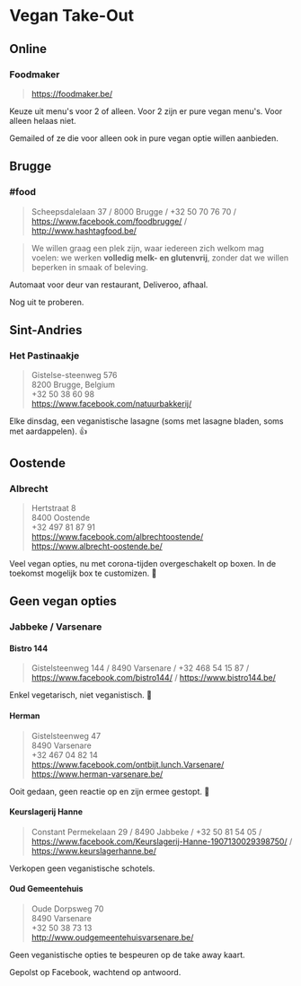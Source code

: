 # Vegan Take-Out

## Online

### Foodmaker

> https://foodmaker.be/

Keuze uit menu's voor 2 of alleen. Voor 2 zijn er pure vegan menu's. Voor alleen helaas niet.

Gemailed of ze die voor alleen ook in pure vegan optie willen aanbieden.

## Brugge

### #food

> Scheepsdalelaan 37 /
> 8000 Brugge /
> +32 50 70 76 70 /
> https://www.facebook.com/foodbrugge/ /
> http://www.hashtagfood.be/

> We willen graag een plek zijn, waar iedereen zich welkom mag voelen: we werken **volledig melk- en glutenvrij**, zonder dat we willen beperken in smaak of beleving.

Automaat voor deur van restaurant, Deliveroo, afhaal.

Nog uit te proberen.

## Sint-Andries

### Het Pastinaakje

> Gistelse-steenweg 576 \
> 8200 Brugge, Belgium \
> +32 50 38 60 98 \
> https://www.facebook.com/natuurbakkerij/

Elke dinsdag, een veganistische lasagne (soms met lasagne bladen, soms met aardappelen). 👍

## Oostende

### Albrecht

> Hertstraat 8 \
> 8400 Oostende \
> +32 497 81 87 91 \
> https://www.facebook.com/albrechtoostende/ \
> https://www.albrecht-oostende.be/

Veel vegan opties, nu met corona-tijden overgeschakelt op boxen. In de toekomst mogelijk box te customizen. 🤞

## Geen vegan opties

### Jabbeke / Varsenare

#### Bistro 144

> Gistelsteenweg 144 /
> 8490 Varsenare /
> +32 468 54 15 87 /
> https://www.facebook.com/bistro144/ /
> https://www.bistro144.be/

Enkel vegetarisch, niet veganistisch. 🙁

#### Herman

> Gistelsteenweg 47 \
> 8490 Varsenare \
> +32 467 04 82 14 \
> https://www.facebook.com/ontbijt.lunch.Varsenare/ \
> https://www.herman-varsenare.be/

Ooit gedaan, geen reactie op en zijn ermee gestopt. 🙁

#### Keurslagerij Hanne

> Constant Permekelaan 29 /
> 8490 Jabbeke /
> +32 50 81 54 05 /
> https://www.facebook.com/Keurslagerij-Hanne-1907130029398750/ /
> https://www.keurslagerhanne.be/

Verkopen geen veganistische schotels.

#### Oud Gemeentehuis

> Oude Dorpsweg 70 \
> 8490 Varsenare \
> +32 50 38 73 13 \
> http://www.oudgemeentehuisvarsenare.be/

Geen veganistische opties te bespeuren op de take away kaart.

Gepolst op Facebook, wachtend op antwoord.